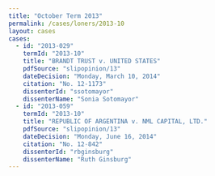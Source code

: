 ```yaml
---
title: "October Term 2013"
permalink: /cases/loners/2013-10
layout: cases
cases:
  - id: "2013-029"
    termId: "2013-10"
    title: "BRANDT TRUST v. UNITED STATES"
    pdfSource: "slipopinion/13"
    dateDecision: "Monday, March 10, 2014"
    citation: "No. 12-1173"
    dissenterId: "ssotomayor"
    dissenterName: "Sonia Sotomayor"
  - id: "2013-059"
    termId: "2013-10"
    title: "REPUBLIC OF ARGENTINA v. NML CAPITAL, LTD."
    pdfSource: "slipopinion/13"
    dateDecision: "Monday, June 16, 2014"
    citation: "No. 12-842"
    dissenterId: "rbginsburg"
    dissenterName: "Ruth Ginsburg"
---
```

